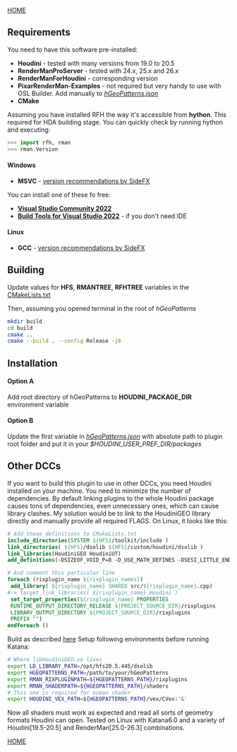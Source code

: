[HOME](../Readme.md)

## Requirements

You need to have this software pre-installed:

* **Houdini** - tested with many versions from 19.0 to 20.5
* **RenderManProServer** - tested with 24.x, 25.x and 26.x
* **RenderManForHoudini** - corresponding version
* **PixarRenderMan-Examples** - not required but very handy to use with OSL Builder. Add manually to [*hGeoPatterns.json*](../hGeoPatterns.json#L5)
* **CMake**

Assuming you have installed RFH the way it's accessible from **hython**. This required for HDA building stage. You can quickly check by running hython and executing:

``` python
>>> import rfh, rman
>>> rman.Version
```
#### Windows
* **MSVC** - [version recommendations by SideFX](https://www.sidefx.com/docs/hdk/_h_d_k__intro__getting_started.html#HDK_Intro_Compiling_Intro_Windows)

You can install one of these fo free:
* **[Visual Studio Community 2022](https://visualstudio.microsoft.com/downloads/#visual-studio-community-2022)**
* **[Build Tools for Visual Studio 2022](https://visualstudio.microsoft.com/downloads/#build-tools-for-visual-studio-2022)** - if you don't need IDE

#### Linux
* **GCC** - [version recommendations by SideFX](https://www.sidefx.com/docs/hdk/_h_d_k__intro__getting_started.html#HDK_Intro_GettingStarted_Compiling)


## Building
Update values for **HFS**, **RMANTREE**, **RFHTREE** variables in the [CMakeLists.txt](../CMakeLists.txt#L4-L15)

Then, assuming you opened terminal in the root of *hGeoPatterns*
``` sh
mkdir build
cd build
cmake ..
cmake --build . --config Release -j8
```

## Installation

#### Option A
Add root directory of hGeoPatterns to **HOUDINI_PACKAGE_DIR** environment variable

#### Option B
Update the first variable in [*hGeoPatterns.json*](../hGeoPatterns.json#L4) with absolute path to plugin root folder and put it in your *$HOUDINI_USER_PREF_DIR/packages*


## Other DCCs
If you want to build this plugin to use in other DCCs, you need Houdini installed on your machine. You need to minimize the number of dependencies. By default linking plugins to the whole Houdini package causes tons of dependencies, even unnecessary ones, which can cause library clashes. My solution would be to link to the HoudiniGEO library directly and manually provide all required FLAGS. On Linux, it looks like this:

```Cmake
# Add these definitions to CMakeLists.txt
include_directories(SYSTEM ${HFS}/toolkit/include )
link_directories( ${HFS}/dsolib ${HFS}/custom/houdini/dsolib )
link_libraries(HoudiniGEO HoudiniUT)
add_definitions(-DSIZEOF_VOID_P=8 -D_USE_MATH_DEFINES -DSESI_LITTLE_ENDIAN -DAMD64 -DLINUX -DUSE_PTHREADS)

# And comment this particular line
foreach (rixplugin_name ${rixplugin_names})
 add_library( ${rixplugin_name} SHARED src/${rixplugin_name}.cpp)
#-> target_link_libraries( ${rixplugin_name} Houdini )
 set_target_properties(${rixplugin_name} PROPERTIES
 RUNTIME_OUTPUT_DIRECTORY_RELEASE ${PROJECT_SOURCE_DIR}/rixplugins
 LIBRARY_OUTPUT_DIRECTORY ${PROJECT_SOURCE_DIR}/rixplugins
 PREFIX "")
endforeach ()
```
Build as described [here](#building)
Setup following environments before running Katana:

```sh
# Where libHoudiniGEO.so lives
export LD_LIBRARY_PATH=/opt/hfs20.5.445/dsolib
export HGEOPATTERNS_PATH=/path/to/your/hGeoPatterns
export RMAN_RIXPLUGINPATH=${HGEOPATTERNS_PATH}/rixplugins
export RMAN_SHADERPATH=${HGEOPATTERNS_PATH}/shaders
# This one is required for ocean shader
export HOUDINI_VEX_PATH=${HGEOPATTERNS_PATH}/vex/CVex:'&'
```
Now all shaders must work as expected and read all sorts of geometry formats Houdini can open.
Tested on Linux with Katana6.0 and a variety of Houdini[19.5-20.5] and RenderMan[25.0-26.3] combinations.

[HOME](../Readme.md)
